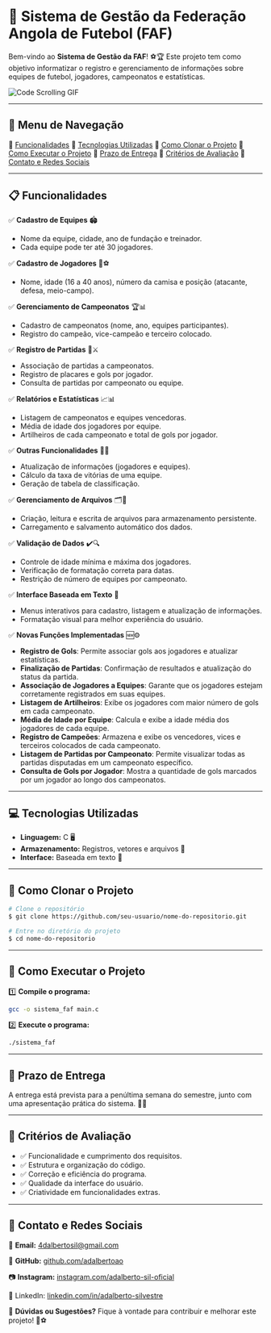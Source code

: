 # 📌 Sistema de Gestão da Federação Angola de Futebol (FAF)

Bem-vindo ao **Sistema de Gestão da FAF**! ⚽🏆 Este projeto tem como objetivo informatizar o registro e gerenciamento de informações sobre equipes de futebol, jogadores, campeonatos e estatísticas. 

![Code Scrolling GIF](https://i.gifer.com/g0Aa.gif)

---

## 📜 Menu de Navegação

🔹 [Funcionalidades](#-funcionalidades)
🔹 [Tecnologias Utilizadas](#-tecnologias-utilizadas)
🔹 [Como Clonar o Projeto](#-como-clonar-o-projeto)
🔹 [Como Executar o Projeto](#-como-executar-o-projeto)
🔹 [Prazo de Entrega](#-prazo-de-entrega)
🔹 [Critérios de Avaliação](#-critérios-de-avaliação)
🔹 [Contato e Redes Sociais](#-contato-e-redes-sociais)

---

## 📋 Funcionalidades

✅ **Cadastro de Equipes** 🏟️
   - Nome da equipe, cidade, ano de fundação e treinador.
   - Cada equipe pode ter até 30 jogadores.

✅ **Cadastro de Jogadores** 👕⚽
   - Nome, idade (16 a 40 anos), número da camisa e posição (atacante, defesa, meio-campo).

✅ **Gerenciamento de Campeonatos** 🏆📊
   - Cadastro de campeonatos (nome, ano, equipes participantes).
   - Registro do campeão, vice-campeão e terceiro colocado.

✅ **Registro de Partidas** 📅⚔️
   - Associação de partidas a campeonatos.
   - Registro de placares e gols por jogador.
   - Consulta de partidas por campeonato ou equipe.

✅ **Relatórios e Estatísticas** 📈📊
   - Listagem de campeonatos e equipes vencedoras.
   - Média de idade dos jogadores por equipe.
   - Artilheiros de cada campeonato e total de gols por jogador.

✅ **Outras Funcionalidades** 🔄📌
   - Atualização de informações (jogadores e equipes).
   - Cálculo da taxa de vitórias de uma equipe.
   - Geração de tabela de classificação.

✅ **Gerenciamento de Arquivos** 🗂️💾
   - Criação, leitura e escrita de arquivos para armazenamento persistente.
   - Carregamento e salvamento automático dos dados.

✅ **Validação de Dados** ✔️🔍
   - Controle de idade mínima e máxima dos jogadores.
   - Verificação de formatação correta para datas.
   - Restrição de número de equipes por campeonato.

✅ **Interface Baseada em Texto** 📝
   - Menus interativos para cadastro, listagem e atualização de informações.
   - Formatação visual para melhor experiência do usuário.

✅ **Novas Funções Implementadas** 🆕⚙️
   - **Registro de Gols**: Permite associar gols aos jogadores e atualizar estatísticas.
   - **Finalização de Partidas**: Confirmação de resultados e atualização do status da partida.
   - **Associação de Jogadores a Equipes**: Garante que os jogadores estejam corretamente registrados em suas equipes.
   - **Listagem de Artilheiros**: Exibe os jogadores com maior número de gols em cada campeonato.
   - **Média de Idade por Equipe**: Calcula e exibe a idade média dos jogadores de cada equipe.
   - **Registro de Campeões**: Armazena e exibe os vencedores, vices e terceiros colocados de cada campeonato.
   - **Listagem de Partidas por Campeonato**: Permite visualizar todas as partidas disputadas em um campeonato específico.
   - **Consulta de Gols por Jogador**: Mostra a quantidade de gols marcados por um jogador ao longo dos campeonatos.
   
---

## 💻 Tecnologias Utilizadas

- **Linguagem:** C 🖥️
- **Armazenamento:** Registros, vetores e arquivos 📂
- **Interface:** Baseada em texto 📝

---

## 🚀 Como Clonar o Projeto

```bash
# Clone o repositório
$ git clone https://github.com/seu-usuario/nome-do-repositorio.git

# Entre no diretório do projeto
$ cd nome-do-repositorio
```

---

## 🏁 Como Executar o Projeto

1️⃣ **Compile o programa:**
```bash
gcc -o sistema_faf main.c
```

2️⃣ **Execute o programa:**
```bash
./sistema_faf
```

---

## 📆 Prazo de Entrega

A entrega está prevista para a penúltima semana do semestre, junto com uma apresentação prática do sistema. 🎤💡

---

## 🏅 Critérios de Avaliação

- ✅ Funcionalidade e cumprimento dos requisitos.
- ✅ Estrutura e organização do código.
- ✅ Correção e eficiência do programa.
- ✅ Qualidade da interface do usuário.
- ✅ Criatividade em funcionalidades extras.

---

## 📱 Contato e Redes Sociais

📧 **Email:** [4dalbertosil@gmail.com](4dalbertosil@gmail.com)

🔗 **GitHub:** [github.com/adalbertoao](https://github.com/adalbertoao)

📷 **Instagram:** [instagram.com/adalberto-sil-oficial](https://instagram.com/adalberto-sil-oficial)

💼 LinkedIn: [linkedin.com/in/adalberto-silvestre](https://linkedin.com/in/adalberto-silvestre)

📢 **Dúvidas ou Sugestões?** Fique à vontade para contribuir e melhorar este projeto! 🚀⚽

